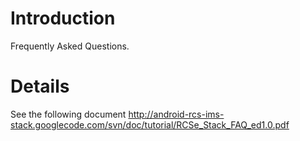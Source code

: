 # Introduction #

Frequently Asked Questions.


# Details #

See the following document http://android-rcs-ims-stack.googlecode.com/svn/doc/tutorial/RCSe_Stack_FAQ_ed1.0.pdf